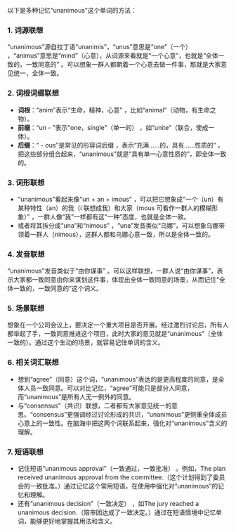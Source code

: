 以下是多种记忆“unanimous”这个单词的方法：

### 1. 词源联想
“unanimous”源自拉丁语“unanimis”，“unus”意思是“one”（一个） ，“animus”意思是“mind”（心意），从词源来看就是“一个心意”，也就是“全体一致的，一致同意的” 。可以想象一群人都朝着一个心意去做一件事，那就是大家意见统一，全体一致。

### 2. 词根词缀联想
- **词根**：“anim”表示“生命，精神，心意” ，比如“animal”（动物，有生命之物）。
 - **前缀**：“un - ”表示“one，single”（单一的） ，如“unite”（联合，使成一体）。
 - **后缀**：“ - ous”是常见的形容词后缀 ，表示“充满……的，具有……性质的” 。把这些部分组合起来，“unanimous”就是“具有单一心意性质的”，即全体一致的。

### 3. 词形联想
 - “unanimous”看起来像“un + an + imous” ，可以把它想象成“一个（un）有某种特性（an）的我（i 联想成我）和大家（mous 可看作一群人的模糊形象）” ，一群人像“我”一样都有这“一种”态度，也就是全体一致。
 - 或者将其拆分成“una”和“nimous” ，“una”发音类似“乌娜”，可以想象乌娜带领着一群人（nimous），这群人都和乌娜心意一致，所以是全体一致的。

### 4. 发音联想
“unanimous”发音类似于“由你谋事” 。可以这样联想，一群人说“由你谋事”，表示大家都一致同意由你来谋划这件事，体现出全体一致同意的场景，从而记住“全体一致的，一致同意的”这个词义。

### 5. 场景联想
想象在一个公司会议上，要决定一个重大项目是否开展。经过激烈讨论后，所有人都举起了手，一致同意推进这个项目，此时大家的意见就是“unanimous”（全体一致的）。通过这个生动的场景，就容易记住单词的含义。

### 6. 相关词汇联想
 - 想到“agree”（同意）这个词，“unanimous”表达的是更高程度的同意，是全体人员一致同意。可以对比记忆，“agree”可能只是部分人同意，而“unanimous”是所有人无一例外的同意。
 - 与“consensus”（共识）联想，二者都有大家意见统一的意思。“consensus”更强调经过讨论形成的共识，“unanimous”更侧重全体成员心意上的一致性。在脑海中把这两个词联系起来，强化对“unanimous”含义的理解。

### 7. 短语联想
 - 记住短语“unanimous approval”（一致通过，一致批准） 。例如，The plan received unanimous approval from the committee.（这个计划得到了委员会的一致批准。）通过记忆这个常用短语，在使用中强化对“unanimous”的记忆和理解。 
 - 还有“unanimous decision”（一致决定） ，如The jury reached a unanimous decision.（陪审团达成了一致决定。）通过在短语情境中记忆单词，能够更好地掌握其用法和含义。 